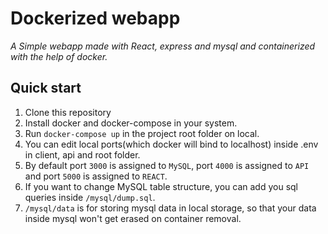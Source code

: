 # Dockerized webapp
_A Simple webapp made with React, express and mysql and containerized with the help of docker._

## Quick start

1. Clone this repository
2. Install docker and docker-compose in your system.
3. Run `docker-compose up` in the project root folder on local.
4. You can edit local ports(which docker will bind to localhost) inside .env in client, api and root folder.
5. By default port `3000` is assigned to `MySQL`, port `4000` is assigned to `API` and port `5000` is assigned to `REACT`.
6. If you want to change MySQL table structure, you can add you sql queries inside `/mysql/dump.sql`.
7. `/mysql/data` is for storing mysql data in local storage, so that your data inside mysql won't get erased on container removal.

